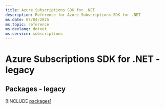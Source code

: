 ```yaml
---
title: Azure Subscriptions SDK for .NET
description: Reference for Azure Subscriptions SDK for .NET
ms.date: 07/04/2025
ms.topic: reference
ms.devlang: dotnet
ms.service: subscriptions
---
```

# Azure Subscriptions SDK for .NET - legacy
## Packages - legacy
[!INCLUDE [packages](subscriptions-index.md)]